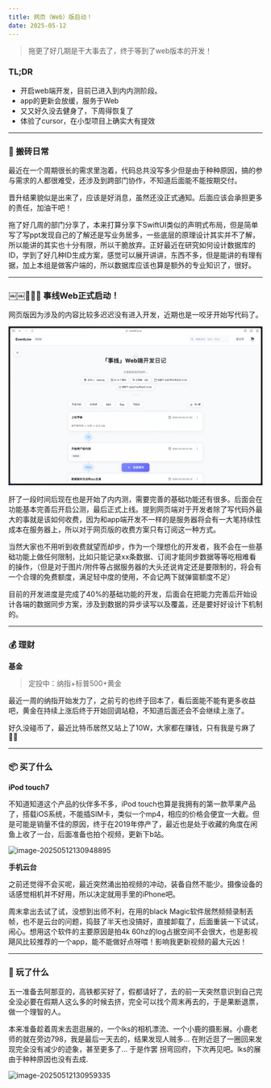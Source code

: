 ```yaml
---
title: 网页（Web）版启动！
date: 2025-05-12
---
```


> 拖更了好几期是干大事去了，终于等到了web版本的开发！

### TL;DR

- 开启web端开发，目前已进入到内内测阶段。
- app的更新会放缓，服务于Web
- 又又好久没去健身了，下周得恢复了
- 体验了cursor，在小型项目上确实大有提效

---

### 🧱 搬砖日常

最近在一个周期很长的需求里泡着，代码总共没写多少但是由于种种原因，搞的参与需求的人都很难受，还涉及到跨部门协作，不知道后面能不能按期交付。

晋升结果貌似是出来了，应该是好消息，虽然还没正式通知。后面应该会承担更多的责任，加油干吧！

拖了好几周的部门分享了，本来打算分享下SwiftUI类似的声明式布局，但是简单写了写ppt发现自己的了解还是写业务居多，一些底层的原理设计其实并不了解，所以能讲的其实也十分有限，所以干脆放弃。正好最近在研究如何设计数据库的ID，学到了好几种ID生成方案，感觉可以展开讲讲，东西不多，但是能讲的有理有据，加上本组是做客户端的，所以数据库应该也算是额外的专业知识了，很好。

---

### ￼￼🧑🏻‍💻 事线Web正式启动！

网页版因为涉及的内容比较多迟迟没有进入开发，近期也是一咬牙开始写代码了。

![image-20250512131206743](./assets/image-20250512131206743.png)

肝了一段时间后现在也是开始了内内测，需要完善的基础功能还有很多。后面会在功能基本完善后开启公测，最后正式上线。提到网页端对于开发者除了写代码外最大的事就是该如何收费，因为和app端开发不一样的是服务器将会有一大笔持续性成本在服务器上，所以对于网页版的收费方案只有订阅这一种方式。

当然大家也不用听到收费就望而却步，作为一个理想化的开发者，我不会在一些基础功能上做任何限制，比如只能记录xx条数据、订阅才能同步数据等等吃相难看的操作，（但是对于图片/附件等占据服务器的大头还说肯定还是要限制的，将会有一个合理的免费额度，满足轻中度的使用，不会记两下就弹窗额度不足）

目前的开发进度是完成了40%的基础功能的开发，后面会在把能力完善后开始设计各端的数据同步方案，涉及到数据的异步读写以及覆盖，还是要好好设计下机制的。

---

### 💰 理财

**基金**

> 定投中：纳指+标普500+黄金

最近一周的纳指开始发力了，之前亏的也终于回本了，看后面能不能有更多收益吧，黄金在持续上涨后终于开始回调站稳，不知道后面还会不会继续上涨了。

好久没碰币了，最近比特币居然又站上了10W，大家都在赚钱，只有我是亏麻了😮‍💨

---

### 📦 买了什么

**iPod touch7**

不知道知道这个产品的伙伴多不多，iPod touch也算是我拥有的第一款苹果产品了，搭载iOS系统，不能插SIM卡，类似一个mp4，相应的价格会便宜一大截。但是可能是销量不佳的原因，终于在2019年停产了，最近也是处于收藏的角度在闲鱼上收了一台，后面准备也拍个视频，更新下b站。

![image-20250512130948895](./assets/image-20250512130948895.png)

**手机云台**

之前还觉得不会买呢，最近突然涌出拍视频的冲动，装备自然不能少。摄像设备的话感觉相机并不好用，所以决定就用手里的iPhone吧。

周末拿出去试了试，没想到出师不利，在用的black Magic软件居然频频录制丢帧，也不是云台的问题，捣鼓了半天也没搞好，直接卸载了，后面重装一下试试，闹心。想用这个软件的主要原因是拍4k 60hz的log占据空间不会很大，也是影视飓风比较推荐的一个app，能不能做好点呀喂！影响我更新视频的最大元凶！

---

### 🎢 玩了什么

五一准备去阿那亚的，高铁都买好了，假都请好了，去的前一天突然意识到自己完全没必要在假期人这么多的时候去挤，完全可以找个周末再去的，于是果断退票，做一个理智的人。

本来准备趁着周末去逛逛展的，一个lks的相机漂流、一个小鹿的摄影展。小鹿老师的就在旁边798，我是最后一天去的，结果发现人贼多… 在附近逛了一圈回来发现完全没有减少的迹象，甚至更多了… 于是作罢 拐弯回府，下次再见吧。lks的展由于种种原因也没有去成.

![image-20250512130959335](./assets/image-20250512130959335.png)